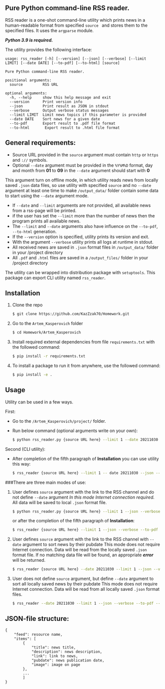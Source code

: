 ## Pure Python command-line RSS reader.


RSS reader is a one-shot command-line utility which prints news in a human-readable format from specified `source `
and stores them to the specified files.
It uses the `argparse` module.

_**Python 3.9 is required.**_

The utility provides the following interface:

```
usage: rss_reader [-h] [--version] [--json] [--verbose] [--limit LIMIT] [--date DATE] [--to-pdf] [--to-html] [source]

Pure Python command-line RSS reader.

positional arguments:
  source         RSS URL

optional arguments:
  -h, --help     show this help message and exit
  --version      Print version info
  --json         Print result as JSON in stdout
  --verbose      Output verbose status messages
  --limit LIMIT  Limit news topics if this parameter is provided
  --date DATE    Sort news for a given date
  --to-pdf       Export result to .pdf file format
  --to-html       Export result to .html file format
```

## General requirements:
* Source URL provided in the `source` argument must contain `http` or `https` and `://` symbols.
* Optional `--date` argument must be provided in the `%Y%M%D` format, day and month from **01** to **09** in the `--date`
argument should start with **0**

This argument turn on offline mode, in which utility reads news from locally saved `.json` data files, so
use utility with specified `source` and no `--date` argument at least one time to make `/output_data/` folder contain
some data to start using the `--date` argument mode.

* If `--date` and `--limit` arguments are not provided, all available news from a rss-page will be printed.
* if the user has set the `--limit` more than the number of news then the program prints all available news.
* The `--limit` and `--date` arguments also have influence on the `--to-pdf`, `--to-html` generation.
* If the `--version` option is specified, utility prints its version and exit.
* With the argument `--verbose` utility prints all logs at runtime in stdout.
* All received news are saved in `.json` format files in `/output_data/` folder in your /project directory
* All `.pdf` and `.html` files are saved in a `/output_files/` folder in your /project directory

The utility can be wrapped into distribution package with `setuptools`.
This package can export CLI utility named `rss_reader`.

## Installation

1. Clone the repo
   ```sh
   $ git clone https://github.com/KazZzak70/Homework.git
   ```
2. Go to the `Artem_Kasperovich` folder
   ```sh
   $ cd Homework/Artem_Kasperovich
   ```
3. Install required external dependencies from file `requirements.txt` with the followed command:
   ```sh
   $ pip install -r requirements.txt
   ```
4. To install a package to run it from anywhere, use the followed command:
   ```sh
   $ pip install -e .
   ```

## Usage

Utility can be used in a few ways.

First:

* Go to the `/Artem_Kasperovich/project/` folder.

* Run below command (optional arguments write on your own):
   ```sh
   $ python rss_reader.py {source URL here} --limit 1 --date 20211030 --json --verbose --to-html --to-pdf
   ```
Second (CLI utility):

* After completion of the fifth paragraph of **Installation** you can use utility this way:

   ```sh
   $ rss_reader {source URL here} --limit 1 -- date 20211030 --json --verbose --to-html --to-pdf
   ```
###There are three main modes of use:
1. User defines `source` argument with the link to the RSS channel and do not define `--date` argument
   _*In this mode Internet connection required.*_ All data will be saved to local `.json` format file.
   ```sh
   $ python rss_reader.py {source URL here} --limit 1 --json --verbose --to-pdf --to-html
   ```
   or after the completion of the fifth paragraph of **Installation**:
   ```sh
   $ rss_reader {source URL here} --limit 1 --json --verbose --to-pdf --to-html
   ```
2. User defines `source` argument with the link to the RSS channel with `--date` argument to sort news by their pubdate
   This mode does not require Internet connection. Data will be read from the locally saved `.json` format file.
   If no matching data file will be found, an appropriate ***error*** will be returned.
   ```sh
   $ rss_reader {source URL here} --date 20211030 --limit 1 --json --verbose --to-pdf --to-html
   ```
3. User does not define `source` argument, but define `--date` argument to sort all locally saved news by their pubdate
   This mode does not require Internet connection. Data will be read from all locally saved `.json` format files.
   ```sh
   $ rss_reader --date 20211030 --limit 1 --json --verbose --to-pdf --to-html
   ```
## JSON-file structure:
```
{
    "feed": resource name,
    "items": [
        {
            "title": news title,
            "description": news description,
            "link": link to news,
            "pubdate": news publication date,
            "image": image on page
        },
        ...
        ]
}
```
